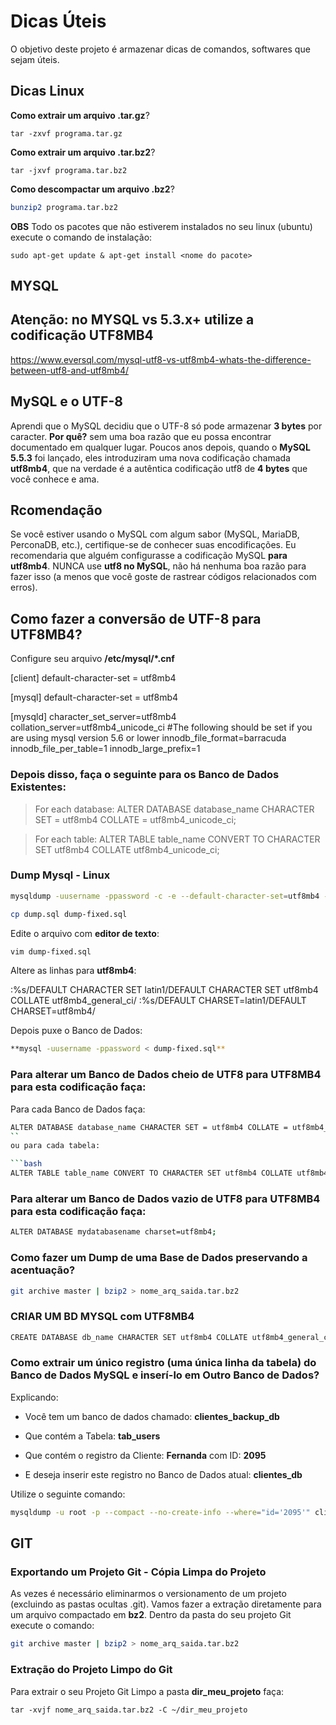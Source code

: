 Dicas Úteis
============

O objetivo deste projeto é armazenar dicas de comandos, softwares que sejam úteis.


Dicas Linux
------------

**Como extrair um arquivo .tar.gz**?

```
tar -zxvf programa.tar.gz
```


**Como extrair um arquivo .tar.bz2**?

```
tar -jxvf programa.tar.bz2
```

**Como descompactar um arquivo .bz2**?

```bash
bunzip2 programa.tar.bz2
```

**OBS**
Todo os pacotes que não estiverem instalados no seu linux (ubuntu) execute o comando de instalação:


```
sudo apt-get update & apt-get install <nome do pacote>
```

MYSQL
-----

## Atenção: no MYSQL vs 5.3.x+ utilize a codificação UTF8MB4

https://www.eversql.com/mysql-utf8-vs-utf8mb4-whats-the-difference-between-utf8-and-utf8mb4/

## MySQL e o UTF-8

Aprendi que o MySQL decidiu que o UTF-8 só pode armazenar **3 bytes** por caracter. **Por quê?** sem uma boa razão que eu possa encontrar documentado em qualquer lugar. Poucos anos depois, quando o **MySQL 5.5.3** foi lançado, eles introduziram uma nova codificação chamada **utf8mb4**, que na verdade é a autêntica codificação utf8 de **4 bytes** que você conhece e ama.

## Rcomendação

Se você estiver usando o MySQL com algum sabor (MySQL, MariaDB, PerconaDB, etc.), certifique-se de conhecer suas encodificações. Eu recomendaria que alguém configurasse a codificação MySQL **para utf8mb4**. NUNCA use **utf8 no MySQL**, não há nenhuma boa razão para fazer isso (a menos que você goste de rastrear códigos relacionados com erros).

## Como fazer a conversão de **UTF-8** para **UTF8MB4**?

Configure seu arquivo **/etc/mysql/*.cnf**

[client]
default-character-set = utf8mb4

[mysql]
default-character-set = utf8mb4

[mysqld]
character_set_server=utf8mb4
collation_server=utf8mb4_unicode_ci
#The following should be set if you are using mysql version 5.6 or lower
innodb_file_format=barracuda
innodb_file_per_table=1
innodb_large_prefix=1

### Depois disso, faça o seguinte para os Banco de Dados Existentes:

> For each database:
ALTER DATABASE database_name CHARACTER SET = utf8mb4 COLLATE = utf8mb4_unicode_ci;

> For each table:
ALTER TABLE table_name CONVERT TO CHARACTER SET utf8mb4 COLLATE utf8mb4_unicode_ci;

### Dump Mysql - Linux

```bash
mysqldump -uusername -ppassword -c -e --default-character-set=utf8mb4 --single-transaction --skip-set-charset --add-drop-database -B dbname > dump.sql
```
```bash
cp dump.sql dump-fixed.sql
```

Edite o arquivo com **editor de texto**:
```bash
vim dump-fixed.sql
```

Altere as linhas para **utf8mb4**:

:%s/DEFAULT CHARACTER SET latin1/DEFAULT CHARACTER SET utf8mb4 COLLATE utf8mb4_general_ci/
:%s/DEFAULT CHARSET=latin1/DEFAULT CHARSET=utf8mb4/

Depois puxe o Banco de Dados:

```bash
**mysql -uusername -ppassword < dump-fixed.sql**
```

### Para alterar um Banco de Dados cheio de UTF8 para UTF8MB4 para esta codificação faça:


Para cada Banco de Dados faça:

```bash
ALTER DATABASE database_name CHARACTER SET = utf8mb4 COLLATE = utf8mb4_unicode_ci;
``
ou para cada tabela:

```bash
ALTER TABLE table_name CONVERT TO CHARACTER SET utf8mb4 COLLATE utf8mb4_unicode_ci;
```



### Para alterar um Banco de Dados vazio de UTF8 para UTF8MB4 para esta codificação faça:

```bash
ALTER DATABASE mydatabasename charset=utf8mb4;
```


### Como fazer um Dump de uma Base de Dados preservando a acentuação?
```bash
git archive master | bzip2 > nome_arq_saida.tar.bz2
```

### CRIAR UM BD MYSQL com UTF8MB4

```bash
CREATE DATABASE db_name CHARACTER SET utf8mb4 COLLATE utf8mb4_general_ci;
```


### Como extrair um único registro (uma única linha da tabela) do Banco de Dados MySQL e inserí-lo em Outro Banco de Dados?

Explicando:

* Você tem um banco de dados chamado: **clientes_backup_db**
* Que contém a Tabela: **tab_users**
* Que contém o registro da Cliente: **Fernanda** com ID: **2095**


* E deseja inserir este registro no Banco de Dados atual: **clientes_db**

Utilize o seguinte comando:

~~~bash
mysqldump -u root -p --compact --no-create-info --where="id='2095'" clientes_backup_db tab_users > registro_cliente.txt
~~~

GIT
---

### Exportando um Projeto Git - Cópia Limpa do Projeto

As vezes é necessário eliminarmos o versionamento de um projeto (excluindo as pastas ocultas .git). Vamos fazer a extração diretamente para um arquivo compactado em **bz2**. Dentro da pasta do seu projeto Git execute o comando:

```bash
git archive master | bzip2 > nome_arq_saida.tar.bz2
```

### Extração do Projeto Limpo do Git

Para extrair o seu Projeto Git Limpo a pasta **dir_meu_projeto** faça:

```
tar -xvjf nome_arq_saida.tar.bz2 -C ~/dir_meu_projeto
```





